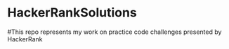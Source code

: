 # HackerRankSolutions

#This repo represents my work on practice code challenges presented by HackerRank

